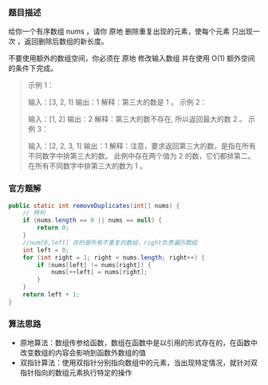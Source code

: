 ### 题目描述

给你一个有序数组 nums ，请你 原地 删除重复出现的元素，使每个元素 只出现一次 ，返回删除后数组的新长度。

不要使用额外的数组空间，你必须在 原地 修改输入数组 并在使用 O(1) 额外空间的条件下完成。



> 示例 1：
>
> 输入：[3, 2, 1]
> 输出：1
> 解释：第三大的数是 1 。
> 示例 2：
>
> 输入：[1, 2]
> 输出：2
> 解释：第三大的数不存在, 所以返回最大的数 2 。
> 示例 3：
>
> 输入：[2, 2, 3, 1]
> 输出：1
> 解释：注意，要求返回第三大的数，是指在所有不同数字中排第三大的数。
> 此例中存在两个值为 2 的数，它们都排第二。在所有不同数字中排第三大的数为 1 。



### 官方题解

```java
public static int removeDuplicates(int[] nums) {
    // 特判
    if (nums.length == 0 || nums == null) {
        return 0;
    }
    //num[0,left] 存的是所有不重复的数组，right负责遍历数组
    int left = 0;
    for (int right = 1; right < nums.length; right++) {
        if (nums[left] != nums[right]) {
            nums[++left] = nums[right];
        }
    }
    return left + 1;
}
```



### 算法思路

- 原地算法：数组传参给函数，数组在函数中是以引用的形式存在的，在函数中改变数组的内容会影响到函数外数组的值
- 双指针算法：使用双指针分别指向数组中的元素，当出现特定情况，就针对双指针指向的数组元素执行特定的操作